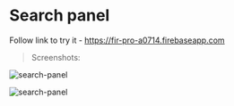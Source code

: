 # Search panel

Follow link to try it - https://fir-pro-a0714.firebaseapp.com

> Screenshots:

![search-panel](https://github.com/beastbs/screenshots-app/blob/main/screenshot/search-panel_1.png?raw=true)

![search-panel](https://github.com/beastbs/screenshots-app/blob/main/screenshot/search-panel_2.png?raw=true)
